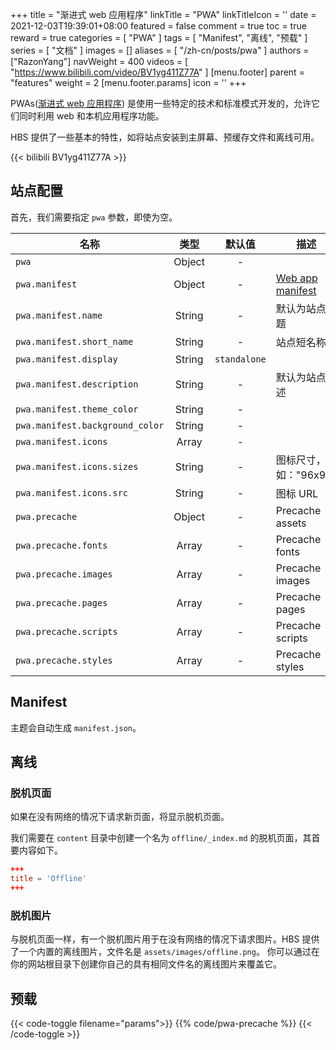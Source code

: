+++
title = "渐进式 web 应用程序"
linkTitle = "PWA"
linkTitleIcon = '<i class="fas fa-th-large fa-fw text-warning"></i>'
date = 2021-12-03T19:39:01+08:00
featured = false
comment = true
toc = true
reward = true
categories = [
  "PWA"
]
tags = [
  "Manifest",
  "离线",
  "预载"
]
series = [
  "文档"
]
images = []
aliases = [
  "/zh-cn/posts/pwa"
]
authors = ["RazonYang"]
navWeight = 400
videos = [
  "https://www.bilibili.com/video/BV1yg411Z77A"
]
[menu.footer]
  parent = "features"
  weight = 2
  [menu.footer.params]
    icon = '<i class="fas fa-fw fa-th-large"></i>'
+++

PWAs([渐进式 web 应用程序](https://developer.mozilla.org/en-US/docs/Web/Progressive_web_apps)) 是使用一些特定的技术和标准模式开发的，允许它们同时利用 web 和本机应用程序功能。

HBS 提供了一些基本的特性，如将站点安装到主屏幕、预缓存文件和离线可用。

<!--more-->

{{< bilibili BV1yg411Z77A >}}

## 站点配置

首先，我们需要指定 `pwa` 参数，即使为空。

| 名称 | 类型 | 默认值 | 描述
|---|:-:|:-:|---
| `pwa` | Object | - |
| `pwa.manifest` | Object | - | [Web app manifest](https://developer.mozilla.org/en-US/docs/Web/Manifest)
| `pwa.manifest.name` | String | - | 默认为站点标题
| `pwa.manifest.short_name` | String | - | 站点短名称
| `pwa.manifest.display` | String | `standalone` |
| `pwa.manifest.description` | String | - | 默认为站点描述
| `pwa.manifest.theme_color` | String | - |
| `pwa.manifest.background_color` | String | - |
| `pwa.manifest.icons` | Array | - |
| `pwa.manifest.icons.sizes` | String | - | 图标尺寸，如："96x96"
| `pwa.manifest.icons.src` | String | - | 图标 URL
| `pwa.precache` | Object | - | Precache assets
| `pwa.precache.fonts` | Array | - | Precache fonts
| `pwa.precache.images` | Array | - | Precache images
| `pwa.precache.pages` | Array | - | Precache pages
| `pwa.precache.scripts` | Array | - | Precache scripts
| `pwa.precache.styles` | Array | - | Precache styles

## Manifest

主题会自动生成 `manifest.json`。

## 离线

### 脱机页面

如果在没有网络的情况下请求新页面，将显示脱机页面。

我们需要在 `content` 目录中创建一个名为 `offline/_index.md` 的脱机页面，其首要内容如下。

```toml
+++
title = 'Offline'
+++
```

### 脱机图片

与脱机页面一样，有一个脱机图片用于在没有网络的情况下请求图片。HBS 提供了一个内置的离线图片，文件名是 `assets/images/offline.png`。
你可以通过在你的网站根目录下创建你自己的具有相同文件名的离线图片来覆盖它。

## 预载

{{< code-toggle filename="params">}}
{{% code/pwa-precache %}}
{{< /code-toggle >}}
